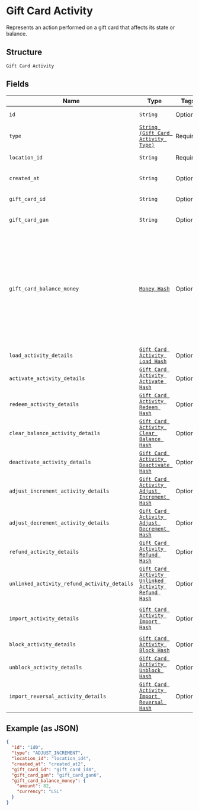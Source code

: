 
# Gift Card Activity

Represents an action performed on a gift card that affects its state or balance.

## Structure

`Gift Card Activity`

## Fields

| Name | Type | Tags | Description |
|  --- | --- | --- | --- |
| `id` | `String` | Optional | The unique ID of the gift card activity. |
| `type` | [`String (Gift Card Activity Type)`](../../doc/models/gift-card-activity-type.md) | Required | Indicates the gift card activity type. |
| `location_id` | `String` | Required | The ID of the location at which the activity occurred. |
| `created_at` | `String` | Optional | The timestamp when the gift card activity was created, in RFC 3339 format. |
| `gift_card_id` | `String` | Optional | The gift card ID. The ID is not required if a GAN is present. |
| `gift_card_gan` | `String` | Optional | The gift card GAN. The GAN is not required if `gift_card_id` is present. |
| `gift_card_balance_money` | [`Money Hash`](../../doc/models/money.md) | Optional | Represents an amount of money. `Money` fields can be signed or unsigned.<br>Fields that do not explicitly define whether they are signed or unsigned are<br>considered unsigned and can only hold positive amounts. For signed fields, the<br>sign of the value indicates the purpose of the money transfer. See<br>[Working with Monetary Amounts](../../https://developer.squareup.com/docs/build-basics/working-with-monetary-amounts)<br>for more information. |
| `load_activity_details` | [`Gift Card Activity Load Hash`](../../doc/models/gift-card-activity-load.md) | Optional | Present only when `GiftCardActivityType` is LOAD. |
| `activate_activity_details` | [`Gift Card Activity Activate Hash`](../../doc/models/gift-card-activity-activate.md) | Optional | Describes a gift card activity of the ACTIVATE type. |
| `redeem_activity_details` | [`Gift Card Activity Redeem Hash`](../../doc/models/gift-card-activity-redeem.md) | Optional | Present only when `GiftCardActivityType` is REDEEM. |
| `clear_balance_activity_details` | [`Gift Card Activity Clear Balance Hash`](../../doc/models/gift-card-activity-clear-balance.md) | Optional | Describes a gift card activity of the CLEAR_BALANCE type. |
| `deactivate_activity_details` | [`Gift Card Activity Deactivate Hash`](../../doc/models/gift-card-activity-deactivate.md) | Optional | Describes a gift card activity of the DEACTIVATE type. |
| `adjust_increment_activity_details` | [`Gift Card Activity Adjust Increment Hash`](../../doc/models/gift-card-activity-adjust-increment.md) | Optional | Describes a gift card activity of the ADJUST_INCREMENT type. |
| `adjust_decrement_activity_details` | [`Gift Card Activity Adjust Decrement Hash`](../../doc/models/gift-card-activity-adjust-decrement.md) | Optional | Describes a gift card activity of the ADJUST_DECREMENT type. |
| `refund_activity_details` | [`Gift Card Activity Refund Hash`](../../doc/models/gift-card-activity-refund.md) | Optional | Present only when `GiftCardActivityType` is REFUND. |
| `unlinked_activity_refund_activity_details` | [`Gift Card Activity Unlinked Activity Refund Hash`](../../doc/models/gift-card-activity-unlinked-activity-refund.md) | Optional | Present only when `GiftCardActivityType` is UNLINKED_ACTIVITY_REFUND. |
| `import_activity_details` | [`Gift Card Activity Import Hash`](../../doc/models/gift-card-activity-import.md) | Optional | Describes a gift card activity of the IMPORT type and the `GiftCardGANSource` is OTHER<br>(a third-party gift card). |
| `block_activity_details` | [`Gift Card Activity Block Hash`](../../doc/models/gift-card-activity-block.md) | Optional | Describes a gift card activity of the BLOCK type. |
| `unblock_activity_details` | [`Gift Card Activity Unblock Hash`](../../doc/models/gift-card-activity-unblock.md) | Optional | Present only when `GiftCardActivityType` is UNBLOCK. |
| `import_reversal_activity_details` | [`Gift Card Activity Import Reversal Hash`](../../doc/models/gift-card-activity-import-reversal.md) | Optional | Present only when GiftCardActivityType is IMPORT_REVERSAL and GiftCardGANSource is OTHER |

## Example (as JSON)

```json
{
  "id": "id0",
  "type": "ADJUST_INCREMENT",
  "location_id": "location_id4",
  "created_at": "created_at2",
  "gift_card_id": "gift_card_id8",
  "gift_card_gan": "gift_card_gan6",
  "gift_card_balance_money": {
    "amount": 82,
    "currency": "LSL"
  }
}
```

